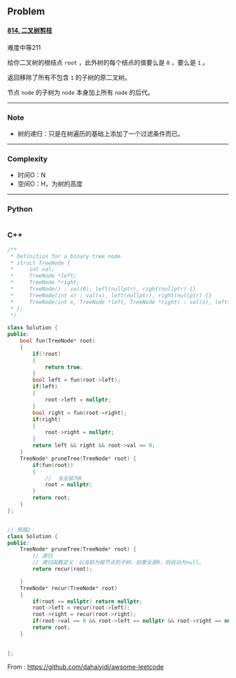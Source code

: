 ## Problem

#### [814. 二叉树剪枝](https://leetcode-cn.com/problems/binary-tree-pruning/)

难度中等211

给你二叉树的根结点 `root` ，此外树的每个结点的值要么是 `0` ，要么是 `1` 。

返回移除了所有不包含 `1` 的子树的原二叉树。

节点 `node` 的子树为 `node` 本身加上所有 `node` 的后代。

------

### Note

- 树的递归：只是在树遍历的基础上添加了一个过滤条件而已。

------

### Complexity

- 时间O：N
- 空间O：H，为树的高度

------

### Python

```python

```

### C++

```C++
/**
 * Definition for a binary tree node.
 * struct TreeNode {
 *     int val;
 *     TreeNode *left;
 *     TreeNode *right;
 *     TreeNode() : val(0), left(nullptr), right(nullptr) {}
 *     TreeNode(int x) : val(x), left(nullptr), right(nullptr) {}
 *     TreeNode(int x, TreeNode *left, TreeNode *right) : val(x), left(left), right(right) {}
 * };
 */

class Solution {
public:
    bool fun(TreeNode* root)
    {
        if(!root)
        {
            return true;
        }
        bool left = fun(root->left);
        if(left)
        {
            root->left = nullptr;
        }
        bool right = fun(root->right);
        if(right)
        {
            root->right = nullptr;
        }
        return left && right && root->val == 0;
    }
    TreeNode* pruneTree(TreeNode* root) {
        if(fun(root))
        {
            //  当全部为0
            root = nullptr;
        }
        return root;        
    }
};


// 思路2：
class Solution {
public:
    TreeNode* pruneTree(TreeNode* root) {
        // 递归
        // 递归函数定义：以当前为根节点的子树，如果全是0，则自动为null。
        return recur(root); 

    }
    TreeNode* recur(TreeNode* root)
    {
        if(root == nullptr) return nullptr;
        root->left = recur(root->left);
        root->right = recur(root->right);
        if(root->val == 0 && root->left == nullptr && root->right == nullptr) return nullptr;
        return root;
    }

    
};
```



From : https://github.com/dahaiyidi/awsome-leetcode

